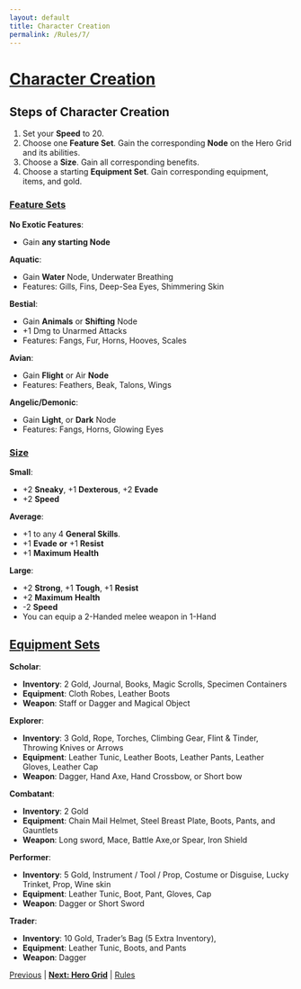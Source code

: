 ```yaml
---
layout: default
title: Character Creation
permalink: /Rules/7/
---
```

# [Character Creation](#character-creation)
## Steps of Character Creation
1. Set your **Speed** to 20.
2. Choose one **Feature Set**. Gain the corresponding **Node** on the Hero Grid and its abilities.
3. Choose a **Size**. Gain all corresponding benefits. 
4. Choose a starting **Equipment Set**. Gain corresponding equipment, items, and gold.

### [Feature Sets](#feature-sets)

**No Exotic Features**:
- Gain **any starting Node**

**Aquatic**: 
- Gain **Water** Node, Underwater Breathing
- Features: Gills, Fins, Deep-Sea Eyes, Shimmering Skin

**Bestial**:
- Gain **Animals** or **Shifting** Node
- +1 Dmg to Unarmed Attacks
- Features: Fangs, Fur, Horns, Hooves, Scales

**Avian**:
- Gain **Flight** or Air **Node**
- Features: Feathers, Beak, Talons, Wings

**Angelic/Demonic**:
- Gain **Light**, or **Dark** Node
- Features: Fangs, Horns, Glowing Eyes

### [Size](#size)
**Small**:
- +2 **Sneaky**, +1 **Dexterous**, +2 **Evade**
- +2 **Speed**

**Average**:
- +1 to any 4 **General Skills**.
- +1 **Evade** **or**  +1 **Resist**
- +1 **Maximum** **Health**

**Large**:
- +2 **Strong**, +1 **Tough**, +1 **Resist**
- +2 **Maximum** **Health**
-  -2 **Speed**	
- You can equip a 2-Handed melee weapon in 1-Hand

## [Equipment Sets](#equipment-sets)

**Scholar**:
- **Inventory**: 2 Gold, Journal, Books, Magic Scrolls, Specimen Containers
- **Equipment**: Cloth Robes, Leather Boots
- **Weapon**: Staff or Dagger and Magical Object

**Explorer**: 
- **Inventory**: 3 Gold, Rope, Torches, Climbing Gear, Flint & Tinder, Throwing Knives or Arrows
- **Equipment**: Leather Tunic, Leather Boots, Leather Pants, Leather Gloves, Leather Cap
- **Weapon**: Dagger, Hand Axe, Hand Crossbow, or Short bow

**Combatant**: 
- **Inventory**: 2 Gold
- **Equipment**: Chain Mail Helmet, Steel Breast Plate, Boots, Pants, and Gauntlets
- **Weapon**: Long sword, Mace, Battle Axe,or Spear, Iron Shield

**Performer**: 
- **Inventory**: 5 Gold, Instrument / Tool / Prop, Costume or Disguise, Lucky Trinket, Prop, Wine skin
- **Equipment**: Leather Tunic, Boot, Pant, Gloves, Cap
- **Weapon**: Dagger or Short Sword

**Trader**: 
- **Inventory**: 10 Gold, Trader’s Bag (5 Extra Inventory), 
- **Equipment**: Leather Tunic, Boots, and Pants
- **Weapon**: Dagger

[Previous]({{site.baseurl}}/Rules/6/#downtime) | **[Next: Hero Grid]({{site.baseurl}}/Rules/8/)** | [Rules]({{site.baseurl}}/Rules/Index/#rules)